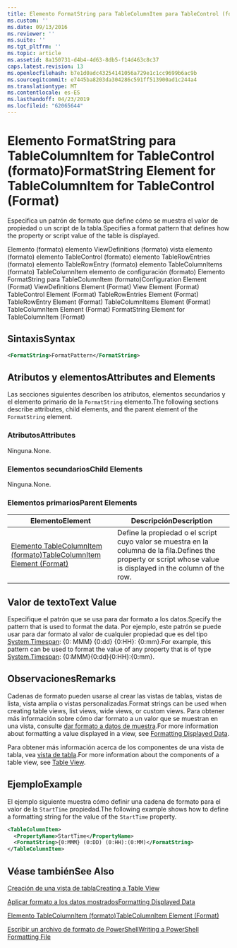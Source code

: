 ```yaml
---
title: Elemento FormatString para TableColumnItem para TableControl (formato) | Microsoft Docs
ms.custom: ''
ms.date: 09/13/2016
ms.reviewer: ''
ms.suite: ''
ms.tgt_pltfrm: ''
ms.topic: article
ms.assetid: 8a150731-d4b4-4d63-8db5-f14d463c8c37
caps.latest.revision: 13
ms.openlocfilehash: b7e1d0adc43254141056a729e1c1cc9699b6ac9b
ms.sourcegitcommit: e7445ba8203da304286c591ff513900ad1c244a4
ms.translationtype: MT
ms.contentlocale: es-ES
ms.lasthandoff: 04/23/2019
ms.locfileid: "62065644"
---
```

# <a name="formatstring-element-for-tablecolumnitem-for-tablecontrol-format"></a><span data-ttu-id="880ad-102">Elemento FormatString para TableColumnItem for TableControl (formato)</span><span class="sxs-lookup"><span data-stu-id="880ad-102">FormatString Element for TableColumnItem for TableControl (Format)</span></span>

<span data-ttu-id="880ad-103">Especifica un patrón de formato que define cómo se muestra el valor de propiedad o un script de la tabla.</span><span class="sxs-lookup"><span data-stu-id="880ad-103">Specifies a format pattern that defines how the property or script value of the table is displayed.</span></span>

<span data-ttu-id="880ad-104">Elemento (formato) elemento ViewDefinitions (formato) vista elemento (formato) elemento TableControl (formato) elemento TableRowEntries (formato) elemento TableRowEntry (formato) elemento TableColumnItems (formato) TableColumnItem elemento de configuración (formato) Elemento FormatString para TableColumnItem (formato)</span><span class="sxs-lookup"><span data-stu-id="880ad-104">Configuration Element (Format) ViewDefinitions Element (Format) View Element (Format) TableControl Element (Format) TableRowEntries Element (Format) TableRowEntry Element (Format) TableColumnItems Element (Format) TableColumnItem Element (Format) FormatString Element for TableColumnItem (Format)</span></span>

## <a name="syntax"></a><span data-ttu-id="880ad-105">Sintaxis</span><span class="sxs-lookup"><span data-stu-id="880ad-105">Syntax</span></span>

```xml
<FormatString>FormatPattern</FormatString>
```

## <a name="attributes-and-elements"></a><span data-ttu-id="880ad-106">Atributos y elementos</span><span class="sxs-lookup"><span data-stu-id="880ad-106">Attributes and Elements</span></span>

<span data-ttu-id="880ad-107">Las secciones siguientes describen los atributos, elementos secundarios y el elemento primario de la `FormatString` elemento.</span><span class="sxs-lookup"><span data-stu-id="880ad-107">The following sections describe attributes, child elements, and the parent element of the `FormatString` element.</span></span>

### <a name="attributes"></a><span data-ttu-id="880ad-108">Atributos</span><span class="sxs-lookup"><span data-stu-id="880ad-108">Attributes</span></span>

<span data-ttu-id="880ad-109">Ninguna.</span><span class="sxs-lookup"><span data-stu-id="880ad-109">None.</span></span>

### <a name="child-elements"></a><span data-ttu-id="880ad-110">Elementos secundarios</span><span class="sxs-lookup"><span data-stu-id="880ad-110">Child Elements</span></span>

<span data-ttu-id="880ad-111">Ninguna.</span><span class="sxs-lookup"><span data-stu-id="880ad-111">None.</span></span>

### <a name="parent-elements"></a><span data-ttu-id="880ad-112">Elementos primarios</span><span class="sxs-lookup"><span data-stu-id="880ad-112">Parent Elements</span></span>

|<span data-ttu-id="880ad-113">Elemento</span><span class="sxs-lookup"><span data-stu-id="880ad-113">Element</span></span>|<span data-ttu-id="880ad-114">Descripción</span><span class="sxs-lookup"><span data-stu-id="880ad-114">Description</span></span>|
|-------------|-----------------|
|[<span data-ttu-id="880ad-115">Elemento TableColumnItem (formato)</span><span class="sxs-lookup"><span data-stu-id="880ad-115">TableColumnItem Element (Format)</span></span>](./tablecolumnitem-element-for-tablecolumnitems-for-tablecontrol-format.md)|<span data-ttu-id="880ad-116">Define la propiedad o el script cuyo valor se muestra en la columna de la fila.</span><span class="sxs-lookup"><span data-stu-id="880ad-116">Defines the property or script whose value is displayed in the column of the row.</span></span>|

## <a name="text-value"></a><span data-ttu-id="880ad-117">Valor de texto</span><span class="sxs-lookup"><span data-stu-id="880ad-117">Text Value</span></span>

<span data-ttu-id="880ad-118">Especifique el patrón que se usa para dar formato a los datos.</span><span class="sxs-lookup"><span data-stu-id="880ad-118">Specify the pattern that is used to format the data.</span></span> <span data-ttu-id="880ad-119">Por ejemplo, este patrón se puede usar para dar formato al valor de cualquier propiedad que es del tipo [System.Timespan](/dotnet/api/System.TimeSpan): {0: MMM} {0:dd} {0:HH}: {0:mm}.</span><span class="sxs-lookup"><span data-stu-id="880ad-119">For example, this pattern can be used to format the value of any property that is of type [System.Timespan](/dotnet/api/System.TimeSpan): {0:MMM}{0:dd}{0:HH}:{0:mm}.</span></span>

## <a name="remarks"></a><span data-ttu-id="880ad-120">Observaciones</span><span class="sxs-lookup"><span data-stu-id="880ad-120">Remarks</span></span>

<span data-ttu-id="880ad-121">Cadenas de formato pueden usarse al crear las vistas de tablas, vistas de lista, vista amplia o vistas personalizadas.</span><span class="sxs-lookup"><span data-stu-id="880ad-121">Format strings can be used when creating table views, list views, wide views, or custom views.</span></span> <span data-ttu-id="880ad-122">Para obtener más información sobre cómo dar formato a un valor que se muestran en una vista, consulte [dar formato a datos de muestra](./formatting-displayed-data.md).</span><span class="sxs-lookup"><span data-stu-id="880ad-122">For more information about formatting a value displayed in a view, see [Formatting Displayed Data](./formatting-displayed-data.md).</span></span>

<span data-ttu-id="880ad-123">Para obtener más información acerca de los componentes de una vista de tabla, vea [vista de tabla](./creating-a-table-view.md).</span><span class="sxs-lookup"><span data-stu-id="880ad-123">For more information about the components of a table view, see [Table View](./creating-a-table-view.md).</span></span>

## <a name="example"></a><span data-ttu-id="880ad-124">Ejemplo</span><span class="sxs-lookup"><span data-stu-id="880ad-124">Example</span></span>

<span data-ttu-id="880ad-125">El ejemplo siguiente muestra cómo definir una cadena de formato para el valor de la `StartTime` propiedad.</span><span class="sxs-lookup"><span data-stu-id="880ad-125">The following example shows how to define a formatting string for the value of the `StartTime` property.</span></span>

```xml
<TableColumnItem>
  <PropertyName>StartTime</PropertyName>
  <FormatString>{0:MMM} (0:DD) (0:HH):(0:MM)</FormatString>
</TableColumnItem>
```

## <a name="see-also"></a><span data-ttu-id="880ad-126">Véase también</span><span class="sxs-lookup"><span data-stu-id="880ad-126">See Also</span></span>

[<span data-ttu-id="880ad-127">Creación de una vista de tabla</span><span class="sxs-lookup"><span data-stu-id="880ad-127">Creating a Table View</span></span>](./creating-a-table-view.md)

[<span data-ttu-id="880ad-128">Aplicar formato a los datos mostrados</span><span class="sxs-lookup"><span data-stu-id="880ad-128">Formatting Displayed Data</span></span>](./formatting-displayed-data.md)

[<span data-ttu-id="880ad-129">Elemento TableColumnItem (formato)</span><span class="sxs-lookup"><span data-stu-id="880ad-129">TableColumnItem Element (Format)</span></span>](./tablecolumnitem-element-for-tablecolumnitems-for-tablecontrol-format.md)

[<span data-ttu-id="880ad-130">Escribir un archivo de formato de PowerShell</span><span class="sxs-lookup"><span data-stu-id="880ad-130">Writing a PowerShell Formatting File</span></span>](./writing-a-powershell-formatting-file.md)
